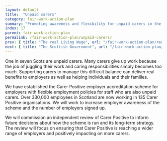```yaml
---
layout: default
title:  "Unpaid carers"
category: fair-work-action-plan
summary: "Promoting awareness and flexibility for unpaid carers in the workplace though Carer Positive"
index: 17
parent: fair-work-action-plan
permalink: /fair-work-action-plan/unpaid-carers/
prev: { title: "The real Living Wage", url: "/fair-work-action-plan/real-living-wage/" }
next: { title: "The Scottish Government", url: "/fair-work-action-plan/scottish-government/" }
---
```


One in seven Scots are unpaid carers. Many carers give up work because the job of juggling their work and caring responsibilities simply becomes too much. Supporting carers to manage this difficult balance can deliver real benefits to employers as well as helping individuals and their families. 

We have established the Carer Positive employer accreditation scheme for employers with flexible employment policies for staff who are also unpaid carers. Over 330,000 employees in Scotland are now working in 135 Carer Positive organisations. We will work to increase employer awareness of the scheme and the number of employers signed up.  

We will commission an independent review of Carer Positive to inform future decisions about how the scheme is run and its long-term strategy. The review will focus on ensuring that Carer Positive is reaching a wider range of employers and positively impacting on more carers.
